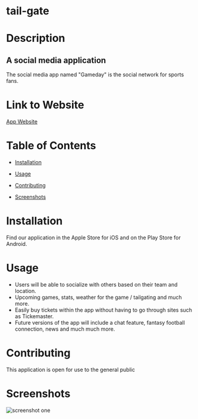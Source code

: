 # tail-gate

# Description

## A social media application
 
The social media app named "Gameday" is the social network for sports fans.
 
# Link to Website

[App Website](https://website.netlify.app/)


# Table of Contents

  * [Installation](#installation)

  * [Usage](#usage)

  * [Contributing](#contributing)

  * [Screenshots](#screenshots)


# Installation

Find our application in the Apple Store for iOS and on the Play Store for Android.
 
# Usage

  * Users will be able to socialize with others based on their team and location.
  * Upcoming games, stats, weather for the game / tailgating and much more.
  * Easily buy tickets within the app without having to go through sites such as Tickemaster.
  * Future versions of the app will include a chat feature, fantasy football connection, news and much much more.
 
# Contributing

This application is open for use to the general public

# Screenshots

![screenshot one](/assets/images/quiz-home.png "Home page") 